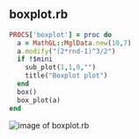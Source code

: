 
## boxplot.rb

```ruby
PROCS['boxplot'] = proc do
  a = MathGL::MglData.new(10,7)
  a.modify("(2*rnd-1)^3/2")
  if !$mini
    sub_plot(1,1,0,"")
    title("Boxplot plot")
  end
  box()
  box_plot(a)
end
```
![image of boxplot.rb](https://raw.github.com/masa16/ruby-mathgl-sample/master/samples/boxplot/boxplot.png)
